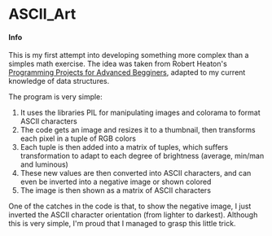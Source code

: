 # ASCII_Art

#### Info

This is my first attempt into developing something more complex than a simples math exercise. The idea was taken from Robert Heaton's [Programming Projects for Advanced Begginers](https://robertheaton.com/2018/12/08/programming-projects-for-advanced-beginners/), adapted to my current knowledge of data structures.

The program is very simple:

1. It uses the libraries PIL for manipulating images and colorama to format ASCII characters
2. The code gets an image and resizes it to a thumbnail, then transforms each pixel in a tuple of RGB colors
3. Each tuple is then added into a matrix of tuples, which suffers transformation to adapt to each degree of brightness (average, min/man and luminous)
4. These new values are then converted into ASCII characters, and can even be inverted into a negative image or shown colored
5. The image is then shown as a matrix of ASCII characters

One of the catches in the code is that, to show the negative image, I just inverted the ASCII character orientation (from lighter to darkest). Although this is very simple, I'm proud that I managed to grasp this little trick.
